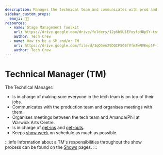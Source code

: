 ```yaml
---
description: Manages the technical team and communicates with prod and the WAC.
sidebar_custom_props:
  emoji: 🧑‍💼
resources:
  - name: Stage Management Toolkit
    url: https://drive.google.com/drive/folders/12p6b5U1EYxyfoH8p5Y-tstqz9Gh_CBWs?usp=drive_link
    author: Tech Crew
  - name: How to be a SM and/or TM
    url: https://drive.google.com/file/d/1qOGenZ9DQCF5G6fVfeZwNVKep5F-inG6/view?usp=sharing
    author: Tech Crew
---
```

# Technical Manager (TM)

The Technical Manager:
* Is in charge of making sure everyone in the tech team is on top of their jobs.
* Communicates with the production team and organises meetings with them.
* Organises meetings between the tech team and Amanda/Phil at Warwick Arts Centre.
* Is in charge of [get-ins](/wiki/warwick-drama/shows/show-week#get-in) and
  [get-outs](http://localhost:3000/wiki/warwick-drama/shows/show-week#get-out).
* Keeps [show week](/wiki/warwick-drama/shows/show-week) on schedule as much as possible.

:::info
Information about a TM's responsibilities throughout the show process can be found on the
[Shows](/wiki/warwick-drama/shows) pages.
:::